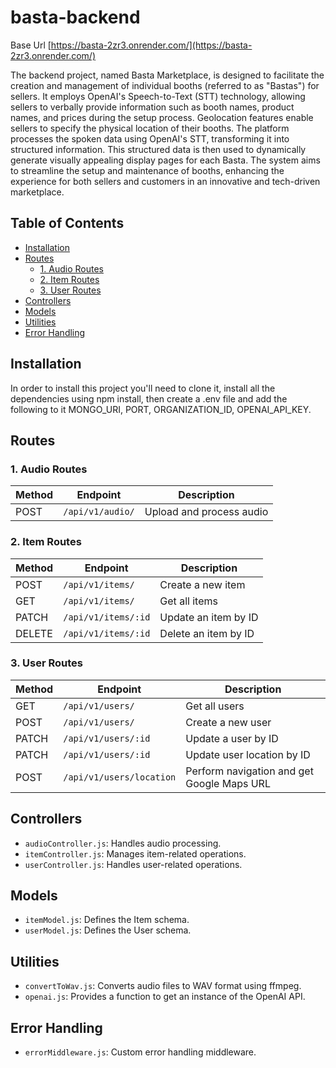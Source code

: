 # basta-backend

Base Url [https://basta-2zr3.onrender.com/](https://basta-2zr3.onrender.com/) 

The backend project, named Basta Marketplace, is designed to facilitate the creation and management of individual booths (referred to as "Bastas") for sellers. It employs OpenAI's Speech-to-Text (STT) technology, allowing sellers to verbally provide information such as booth names, product names, and prices during the setup process. Geolocation features enable sellers to specify the physical location of their booths. The platform processes the spoken data using OpenAI's STT, transforming it into structured information. This structured data is then used to dynamically generate visually appealing display pages for each Basta. The system aims to streamline the setup and maintenance of booths, enhancing the experience for both sellers and customers in an innovative and tech-driven marketplace.

## Table of Contents

- [Installation](#installation)
- [Routes](#routes)
  - [1. Audio Routes](#1-audio-routes)
  - [2. Item Routes](#2-item-routes)
  - [3. User Routes](#3-user-routes)
- [Controllers](#controllers)
- [Models](#models)
- [Utilities](#utilities)
- [Error Handling](#error-handling)

## Installation

In order to install this project you'll need to clone it, install all the dependencies using npm install, then create a .env file and add the following to it MONGO_URI, PORT, ORGANIZATION_ID, OPENAI_API_KEY.

## Routes

### 1. Audio Routes

| Method | Endpoint         | Description                 |
| ------ | ---------------  | --------------------------- |
| POST   | `/api/v1/audio/` | Upload and process audio    |

### 2. Item Routes

| Method | Endpoint           | Description                           |
| ------ | ------------------ | ------------------------------------- |
| POST   | `/api/v1/items/`   | Create a new item                     |
| GET    | `/api/v1/items/`   | Get all items                         |
| PATCH  | `/api/v1/items/:id`| Update an item by ID                  |
| DELETE | `/api/v1/items/:id`| Delete an item by ID                  |

### 3. User Routes

| Method | Endpoint           | Description                           |
| ------ | ------------------ | ------------------------------------- |
| GET    | `/api/v1/users/`   | Get all users                         |
| POST   | `/api/v1/users/`   | Create a new user                     |
| PATCH  | `/api/v1/users/:id`| Update a user by ID                   |
| PATCH  | `/api/v1/users/:id`| Update user location by ID            |
| POST   | `/api/v1/users/location` | Perform navigation and get Google Maps URL |

## Controllers

- `audioController.js`: Handles audio processing.
- `itemController.js`: Manages item-related operations.
- `userController.js`: Handles user-related operations.

## Models

- `itemModel.js`: Defines the Item schema.
- `userModel.js`: Defines the User schema.

## Utilities

- `convertToWav.js`: Converts audio files to WAV format using ffmpeg.
- `openai.js`: Provides a function to get an instance of the OpenAI API.

## Error Handling

- `errorMiddleware.js`: Custom error handling middleware.


